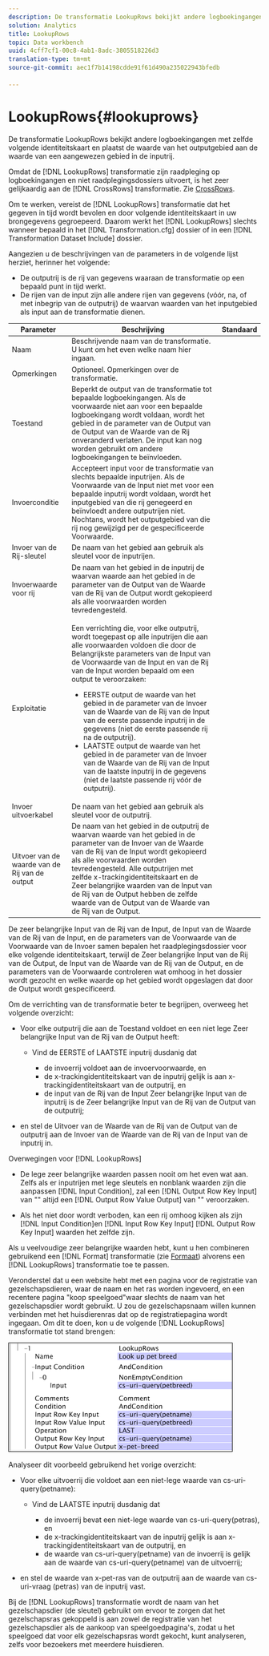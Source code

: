 ```yaml
---
description: De transformatie LookupRows bekijkt andere logboekingangen met zelfde volgende identiteitskaart en plaatst de waarde van het outputgebied aan de waarde van een aangewezen gebied in de inputrij.
solution: Analytics
title: LookupRows
topic: Data workbench
uuid: 4cff7cf1-00c8-4ab1-8adc-3805518226d3
translation-type: tm+mt
source-git-commit: aec1f7b14198cdde91f61d490a235022943bfedb

---
```



# LookupRows{#lookuprows}

De transformatie LookupRows bekijkt andere logboekingangen met zelfde volgende identiteitskaart en plaatst de waarde van het outputgebied aan de waarde van een aangewezen gebied in de inputrij.

Omdat de [!DNL LookupRows] transformatie zijn raadpleging op logboekingangen en niet raadplegingsdossiers uitvoert, is het zeer gelijkaardig aan de [!DNL CrossRows] transformatie. Zie [CrossRows](../../../../../home/c-dataset-const-proc/c-data-trans/c-transf-types/c-standard-transf/c-crossrows.md#concept-fcace08804f54db397ed631cc13ff4f2).

Om te werken, vereist de [!DNL LookupRows] transformatie dat het gegeven in tijd wordt bevolen en door volgende identiteitskaart in uw brongegevens gegroepeerd. Daarom werkt het [!DNL LookupRows] slechts wanneer bepaald in het [!DNL Transformation.cfg] dossier of in een [!DNL Transformation Dataset Include] dossier.

Aangezien u de beschrijvingen van de parameters in de volgende lijst herziet, herinner het volgende:

* De outputrij is de rij van gegevens waaraan de transformatie op een bepaald punt in tijd werkt.
* De rijen van de input zijn alle andere rijen van gegevens (vóór, na, of met inbegrip van de outputrij) de waarvan waarden van het inputgebied als input aan de transformatie dienen.

<table id="table_AB68A89ECD5C45F39B8433F994BBD7D8"> 
 <thead> 
  <tr> 
   <th colname="col1" class="entry"> Parameter </th> 
   <th colname="col2" class="entry"> Beschrijving </th> 
   <th colname="col3" class="entry"> Standaard </th> 
  </tr> 
 </thead>
 <tbody> 
  <tr> 
   <td colname="col1"> Naam </td> 
   <td colname="col2"> Beschrijvende naam van de transformatie. U kunt om het even welke naam hier ingaan. </td> 
   <td colname="col3"> </td> 
  </tr> 
  <tr> 
   <td colname="col1"> Opmerkingen </td> 
   <td colname="col2"> Optioneel. Opmerkingen over de transformatie. </td> 
   <td colname="col3"> </td> 
  </tr> 
  <tr> 
   <td colname="col1"> Toestand </td> 
   <td colname="col2"> Beperkt de output van de transformatie tot bepaalde logboekingangen. Als de voorwaarde niet aan voor een bepaalde logboekingang wordt voldaan, wordt het gebied in de parameter van de Output van de Output van de Waarde van de Rij onveranderd verlaten. De input kan nog worden gebruikt om andere logboekingangen te beïnvloeden. </td> 
   <td colname="col3"> </td> 
  </tr> 
  <tr> 
   <td colname="col1"> Invoerconditie </td> 
   <td colname="col2">Accepteert input voor de transformatie van slechts bepaalde inputrijen. Als de Voorwaarde van de <span class="wintitle"> Input</span> niet met voor een bepaalde inputrij wordt voldaan, wordt het inputgebied van die rij genegeerd en beïnvloedt andere outputrijen niet. Nochtans, wordt het outputgebied van die rij nog gewijzigd per de gespecificeerde Voorwaarde. </td> 
   <td colname="col3"> </td> 
  </tr> 
  <tr> 
   <td colname="col1"> Invoer van de Rij-sleutel </td> 
   <td colname="col2"> De naam van het gebied aan gebruik als sleutel voor de inputrijen. </td> 
   <td colname="col3"> </td> 
  </tr> 
  <tr> 
   <td colname="col1"> Invoerwaarde voor rij </td> 
   <td colname="col2"> De naam van het gebied in de inputrij de waarvan waarde aan het gebied in de parameter van de Output van de Waarde van de Rij van de Output wordt gekopieerd als alle voorwaarden worden tevredengesteld. </td> 
   <td colname="col3"> </td> 
  </tr> 
  <tr> 
   <td colname="col1"> Exploitatie </td> 
   <td colname="col2"> <p>Een verrichting die, voor elke outputrij, wordt toegepast op alle inputrijen die aan alle voorwaarden voldoen die door de Belangrijkste parameters van de Input van de Voorwaarde van de <span class="wintitle"> Input</span> en van de Rij van de Input worden bepaald om een output te veroorzaken: 
     <ul id="ul_16FB152CB558497794DDED72A2F05CDD"> 
      <li id="li_22DA9F814E4E42D0B21E90B63A2A7A0E"> EERSTE output de waarde van het gebied in de parameter van de Invoer van de Waarde van de Rij van de Input van de eerste passende inputrij in de gegevens (niet de eerste passende rij na de outputrij). </li> 
      <li id="li_45E00C3DE0494A1CB5C09B942088F161"> LAATSTE output de waarde van het gebied in de parameter van de Invoer van de Waarde van de Rij van de Input van de laatste inputrij in de gegevens (niet de laatste passende rij vóór de outputrij). </li> 
     </ul> </p> </td> 
   <td colname="col3"> </td> 
  </tr> 
  <tr> 
   <td colname="col1"> Invoer uitvoerkabel </td> 
   <td colname="col2"> De naam van het gebied aan gebruik als sleutel voor de outputrij. </td> 
   <td colname="col3"> </td> 
  </tr> 
  <tr> 
   <td colname="col1"> Uitvoer van de waarde van de Rij van de output </td> 
   <td colname="col2">De naam van het gebied in de outputrij de waarvan waarde van het gebied in de parameter van de Invoer van de Waarde van de Rij van de Input wordt gekopieerd als alle voorwaarden worden tevredengesteld. Alle outputrijen met zelfde x-trackingidentiteitskaart en de Zeer belangrijke <span class="wintitle"> waarden van de Input van de Rij van de </span>Output hebben de zelfde waarde van de Output van de Waarde van de <span class="wintitle"> Rij</span> van de Output. </td> 
   <td colname="col3"> </td> 
  </tr> 
 </tbody> 
</table>

De zeer belangrijke Input van de Rij van de Input, de Input van de Waarde van de Rij van de Input, en de parameters van de Voorwaarde van de Voorwaarde van de Invoer samen bepalen het raadplegingsdossier voor elke volgende identiteitskaart, terwijl de Zeer belangrijke Input van de Rij van de Output, de Input van de Waarde van de Rij van de Output, en de parameters van de Voorwaarde controleren wat omhoog in het dossier wordt gezocht en welke waarde op het gebied wordt opgeslagen dat door de Output wordt gespecificeerd.

Om de verrichting van de transformatie beter te begrijpen, overweeg het volgende overzicht:

* Voor elke outputrij die aan de Toestand voldoet en een niet lege Zeer belangrijke Input van de Rij van de Output heeft:

   * Vind de EERSTE of LAATSTE inputrij dusdanig dat

      * de invoerrij voldoet aan de invoervoorwaarde, en
      * de x-trackingidentiteitskaart van de inputrij gelijk is aan x-trackingidentiteitskaart van de outputrij, en
      * de input van de Rij van de Input Zeer belangrijke Input van de inputrij is de Zeer belangrijke Input van de Rij van de Output van de outputrij;

* en stel de Uitvoer van de Waarde van de Rij van de Output van de outputrij aan de Invoer van de Waarde van de Rij van de Input van de inputrij in.

Overwegingen voor [!DNL LookupRows]

* De lege zeer belangrijke waarden passen nooit om het even wat aan. Zelfs als er inputrijen met lege sleutels en nonblank waarden zijn die aanpassen [!DNL Input Condition], zal een [!DNL Output Row Key Input] van &quot;&quot; altijd een [!DNL Output Row Value Output] van &quot;&quot; veroorzaken.

* Als het niet door wordt verboden, kan een rij omhoog kijken als zijn [!DNL Input Condition]en [!DNL Input Row Key Input] [!DNL Output Row Key Input] waarden het zelfde zijn.

Als u veelvoudige zeer belangrijke waarden hebt, kunt u hen combineren gebruikend een [!DNL Format] transformatie (zie [Formaat](../../../../../home/c-dataset-const-proc/c-data-trans/c-transf-types/c-standard-transf/c-format.md#concept-3de04869181e4694ab072b092186684b)) alvorens een [!DNL LookupRows] transformatie toe te passen.

Veronderstel dat u een website hebt met een pagina voor de registratie van gezelschapsdieren, waar de naam en het ras worden ingevoerd, en een recentere pagina &quot;koop speelgoed&quot;waar slechts de naam van het gezelschapsdier wordt gebruikt. U zou de gezelschapsnaam willen kunnen verbinden met het huisdierenras dat op de registratiepagina wordt ingegaan. Om dit te doen, kon u de volgende [!DNL LookupRows] transformatie tot stand brengen:

![](assets/cfg_TransformationType_LookupRows.png)

Analyseer dit voorbeeld gebruikend het vorige overzicht:

* Voor elke uitvoerrij die voldoet aan een niet-lege waarde van cs-uri-query(petname):

   * Vind de LAATSTE inputrij dusdanig dat

      * de invoerrij bevat een niet-lege waarde van cs-uri-query(petras), en
      * de x-trackingidentiteitskaart van de inputrij gelijk is aan x-trackingidentiteitskaart van de outputrij, en
      * de waarde van cs-uri-query(petname) van de invoerrij is gelijk aan de waarde van cs-uri-query(petname) van de uitvoerrij;

* en stel de waarde van x-pet-ras van de outputrij aan de waarde van cs-uri-vraag (petras) van de inputrij vast.

Bij de [!DNL LookupRows] transformatie wordt de naam van het gezelschapsdier (de sleutel) gebruikt om ervoor te zorgen dat het gezelschapsras gekoppeld is aan zowel de registratie van het gezelschapsdier als de aankoop van speelgoedpagina&#39;s, zodat u het speelgoed dat voor elk gezelschapsras wordt gekocht, kunt analyseren, zelfs voor bezoekers met meerdere huisdieren.
